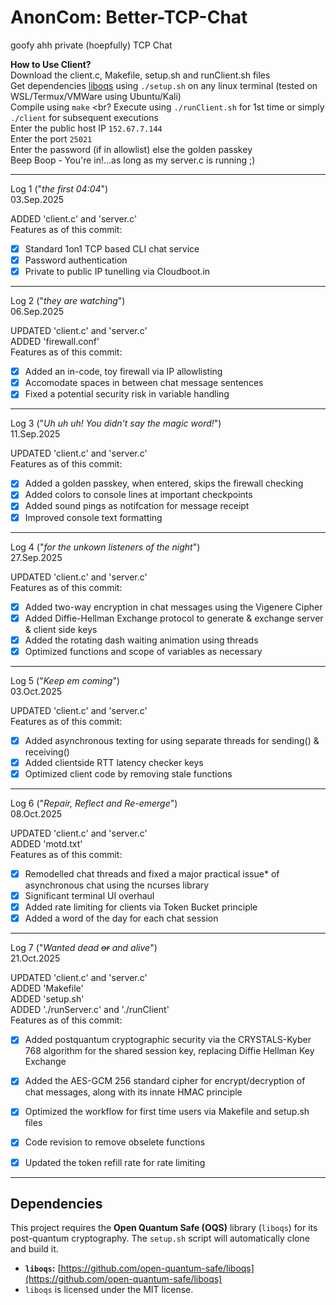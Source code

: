 # AnonCom: Better-TCP-Chat 
goofy ahh private (hoepfully) TCP Chat

**How to Use Client?** <br>
Download the client.c, Makefile, setup.sh and runClient.sh files <br>
Get dependencies [liboqs](https://github.com/open-quantum-safe/liboqs) using `./setup.sh` on any linux terminal (tested on WSL/Termux/VMWare using Ubuntu/Kali) <br>
Compile using `make` <br?
Execute using `./runClient.sh` for 1st time or simply `./client` for subsequent executions <br>
Enter the public host IP `152.67.7.144` <br>
Enter the port `25021` <br>
Enter the password (if in allowlist) else the golden passkey <br>
Beep Boop - You're in!...as long as my server.c is running ;) <br>

-------------------------
Log 1 ("_the first 04:04_") <br>
03.Sep.2025

ADDED 'client.c' and 'server.c' <br>
  Features as of this commit:<br>
- [x] Standard 1on1 TCP based CLI chat service
- [x] Password authentication 
- [x] Private to public IP tunelling via Cloudboot.in

-------------------------
Log 2 ("_they are watching_") <br>
06.Sep.2025

UPDATED 'client.c' and 'server.c' <br>
ADDED 'firewall.conf' <br>
  Features as of this commit:
- [x] Added an in-code, toy firewall via IP allowlisting
- [x] Accomodate spaces in between chat message sentences
- [x] Fixed a potential security risk in variable handling

-------------------------
Log 3 ("_Uh uh uh! You didn't say the magic word!_") <br>
11.Sep.2025

UPDATED 'client.c' and 'server.c'<br>
  Features as of this commit:<br>
- [x] Added a golden passkey, when entered, skips the firewall checking<br>
- [x] Added colors to console lines at important checkpoints<br>
- [x] Added sound pings as notifcation for message receipt<br>
- [x] Improved console text formatting<br>

-------------------------
Log 4 ("_for the unkown listeners of the night_") <br>
27.Sep.2025

UPDATED 'client.c' and 'server.c'<br>
  Features as of this commit:<br>
- [x] Added two-way encryption in chat messages using the Vigenere Cipher<br>
- [x] Added Diffie-Hellman Exchange protocol to generate & exchange server & client side keys<br>
- [x] Added the rotating dash waiting animation using threads
- [x] Optimized functions and scope of variables as necessary

-------------------------
Log 5 ("_Keep em coming_") <br>
03.Oct.2025

UPDATED 'client.c' and 'server.c'<br>
  Features as of this commit:<br>
- [x] Added asynchronous texting for using separate threads for sending() & receiving()<br>
- [x] Added clientside RTT latency checker keys<br>
- [x] Optimized client code by removing stale functions

-------------------------
Log 6 ("_Repair, Reflect and Re-emerge_") <br>
08.Oct.2025

UPDATED 'client.c' and 'server.c'<br>
ADDED 'motd.txt' <br>
  Features as of this commit:<br>
- [x] Remodelled chat threads and fixed a major practical issue* of asynchronous chat using the ncurses library<br>
- [x] Significant terminal UI overhaul<br>
- [x] Added rate limiting for clients via Token Bucket principle<br>
- [x] Added a word of the day for each chat session<br>

-------------------------
Log 7 ("_Wanted dead ~~or~~ and alive_") <br>
21.Oct.2025

UPDATED 'client.c' and 'server.c'<br>
ADDED 'Makefile' <br>
ADDED 'setup.sh' <br>
ADDED './runServer.c' and './runClient' <br>
  Features as of this commit:<br>
- [x] Added postquantum cryptographic security via the CRYSTALS-Kyber 768 algorithm for the shared session key, replacing Diffie Hellman Key Exchange<br>
- [x] Added the AES-GCM 256 standard cipher for encrypt/decryption of chat messages, along with its innate HMAC principle<br>
- [x] Optimized the workflow for first time users via Makefile and setup.sh files<br>
- [x] Code revision to remove obselete functions<br>
- [x] Updated the token refill rate for rate limiting<br>


--------------------------

## Dependencies

This project requires the **Open Quantum Safe (OQS)** library (`liboqs`) for its post-quantum cryptography. The `setup.sh` script will automatically clone and build it.

- **`liboqs`:** [https://github.com/open-quantum-safe/liboqs](https://github.com/open-quantum-safe/liboqs)
- `liboqs` is licensed under the MIT license.
